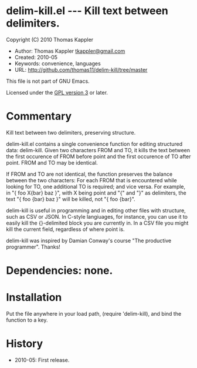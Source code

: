 # delim-kill.el --- Kill text between delimiters.

Copyright (C) 2010 Thomas Kappler

* Author: Thomas Kappler <tkappler@gmail.com>
* Created: 2010-05
* Keywords: convenience, languages
* URL: <http://github.com/thomas11/delim-kill/tree/master>

This file is not part of GNU Emacs.

Licensed under the [GPL version 3](http://www.gnu.org/licenses/) or later.

# Commentary

Kill text between two delimiters, preserving structure.

delim-kill.el contains a single convenience function for editing
structured data: delim-kill. Given two characters FROM and TO, it
kills the text between the first occurence of FROM before point and
the first occurence of TO after point. FROM and TO may be
identical.

If FROM and TO are not identical, the function preserves the
balance between the two characters: For each FROM that is
encountered while looking for TO, one additional TO is required;
and vice versa. For example, in "{ foo X{bar} baz }", with X being
point and "{" and "}" as delimiters, the text "{ foo {bar} baz }"
will be killed, not "{ foo {bar}".

delim-kill is useful in programming and in editing other files with
structure, such as CSV or JSON. In C-style langiuages, for
instance, you can use it to easily kill the {}-delimited block you
are currently in. In a CSV file you might kill the current field,
regardless of where point is.

delim-kill was inspired by Damian Conway's course "The productive
programmer". Thanks!

# Dependencies: none.

# Installation
Put the file anywhere in your load path, (require 'delim-kill), and
bind the function to a key.

# History
* 2010-05:    First release.


